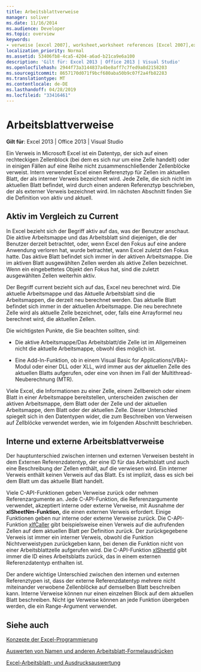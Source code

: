 ```yaml
---
title: Arbeitsblattverweise
manager: soliver
ms.date: 11/16/2014
ms.audience: Developer
ms.topic: overview
keywords:
- verweise [excel 2007], worksheet,worksheet references [Excel 2007],external worksheet references [Excel 2007],active worksheet [Excel 2007],current worksheet [Excel 2007],internal worksheet references [Excel 2007]
localization_priority: Normal
ms.assetid: 53406fb8-4ca5-4204-a6ad-b21ca9e6a100
description: 'Gilt für: Excel 2013 | Office 2013 | Visual Studio'
ms.openlocfilehash: 2944f73a3144837a4be8aff7c7fed9a8d2158203
ms.sourcegitcommit: 8657170d071f9bcf680aba50b9c07f2a4fb82283
ms.translationtype: MT
ms.contentlocale: de-DE
ms.lasthandoff: 04/28/2019
ms.locfileid: "33416461"
---
```

# <a name="worksheet-references"></a>Arbeitsblattverweise

 **Gilt für**: Excel 2013 | Office 2013 | Visual Studio 
  
Ein Verweis in Microsoft Excel ist ein Datentyp, der sich auf einen rechteckigen Zellenblock (bei dem es sich nur um eine Zelle handelt) oder in einigen Fällen auf eine Reihe nicht zusammenschließender Zellenblöcke verweist. Intern verwendet Excel einen Referenztyp für Zellen im aktuellen Blatt, der als interner Verweis bezeichnet wird. Jede Zelle, die sich nicht im aktuellen Blatt befindet, wird durch einen anderen Referenztyp beschrieben, der als externer Verweis bezeichnet wird. Im nächsten Abschnitt finden Sie die Definition von aktiv und aktuell.
  
## <a name="active-vs-current"></a>Aktiv im Vergleich zu Current

In Excel bezieht sich der Begriff aktiv auf das, was der Benutzer anschaut. Die aktive Arbeitsmappe und das Arbeitsblatt sind diejenigen, die der Benutzer derzeit betrachtet, oder, wenn Excel den Fokus auf eine andere Anwendung verloren hat, wurde betrachtet, wann Excel zuletzt den Fokus hatte. Das aktive Blatt befindet sich immer in der aktiven Arbeitsmappe. Die im aktiven Blatt ausgewählten Zellen werden als aktive Zellen bezeichnet. Wenn ein eingebettetes Objekt den Fokus hat, sind die zuletzt ausgewählten Zellen weiterhin aktiv. 
  
Der Begriff current bezieht sich auf das, Excel neu berechnet wird. Die aktuelle Arbeitsmappe und das Aktuelle Arbeitsblatt sind die Arbeitsmappen, die derzeit neu berechnet werden. Das aktuelle Blatt befindet sich immer in der aktuellen Arbeitsmappe. Die neu berechnete Zelle wird als aktuelle Zelle bezeichnet, oder, falls eine Arrayformel neu berechnet wird, die aktuellen Zellen. 
  
Die wichtigsten Punkte, die Sie beachten sollten, sind:
  
- Die aktive Arbeitsmappe/Das Arbeitsblatt/die Zelle ist im Allgemeinen nicht die aktuelle Arbeitsmappe, obwohl dies möglich ist.
    
- Eine Add-In-Funktion, ob in einem Visual Basic for Applications(VBA)-Modul oder einer DLL oder XLL, wird immer aus der aktuellen Zelle des aktuellen Blatts aufgerufen, oder eine von ihnen im Fall der Multithread-Neuberechnung (MTR).
    
Viele Excel, die Informationen zu einer Zelle, einem Zellbereich oder einem Blatt in einer Arbeitsmappe bereitstellen, unterscheiden zwischen der aktiven Arbeitsmappe, dem Blatt oder der Zelle und der aktuellen Arbeitsmappe, dem Blatt oder der aktuellen Zelle. Dieser Unterschied spiegelt sich in den Datentypen wider, die zum Beschreiben von Verweisen auf Zellblöcke verwendet werden, wie im folgenden Abschnitt beschrieben.
  
## <a name="internal-and-external-worksheet-references"></a>Interne und externe Arbeitsblattverweise

Der hauptunterschied zwischen internen und externen Verweisen besteht in dem Externen Referenzdatentyp, der eine ID für das Arbeitsblatt und auch eine Beschreibung der Zellen enthält, auf die verwiesen wird. Ein interner Verweis enthält keinen Verweis auf das Blatt. Es ist implizit, dass es sich bei dem Blatt um das aktuelle Blatt handelt. 
  
Viele C-API-Funktionen geben Verweise zurück oder nehmen Referenzargumente an. Jede C-API-Funktion, die Referenzargumente verwendet, akzeptiert interne oder externe Verweise, mit Ausnahme der **xlSheetNm-Funktion,** die einen externen Verweis erfordert. Einige Funktionen geben nur interne oder externe Verweise zurück. Die C-API-Funktion [xlfCaller](xlfcaller.md) gibt beispielsweise einen Verweis auf die aufrufenden Zellen auf dem aktuellen Blatt per Definition zurück. Der zurückgegebene Verweis ist immer ein interner Verweis, obwohl die Funktion Nichtverweistypen zurückgeben kann, bei denen die Funktion nicht von einer Arbeitsblattzelle aufgerufen wird. Die C-API-Funktion [xlSheetId](xlsheetid.md) gibt immer die ID eines Arbeitsblatts zurück, das in einem externen Referenzdatentyp enthalten ist. 
  
Der andere wichtige Unterschied zwischen den internen und externen Referenztypen ist, dass der externe Referenzdatentyp mehrere nicht miteinander verwobene Zellenblöcke auf demselben Blatt beschreiben kann. Interne Verweise können nur einen einzelnen Block auf dem aktuellen Blatt beschreiben. Nicht ige Verweise können an jede Funktion übergeben werden, die ein Range-Argument verwendet.
  
## <a name="see-also"></a>Siehe auch



[Konzepte der Excel-Programmierung](excel-programming-concepts.md)
  
[Auswerten von Namen und anderen Arbeitsblatt-Formelausdrücken](evaluating-names-and-other-worksheet-formula-expressions.md)
  
[Excel-Arbeitsblatt- und Ausdrucksauswertung](excel-worksheet-and-expression-evaluation.md)

